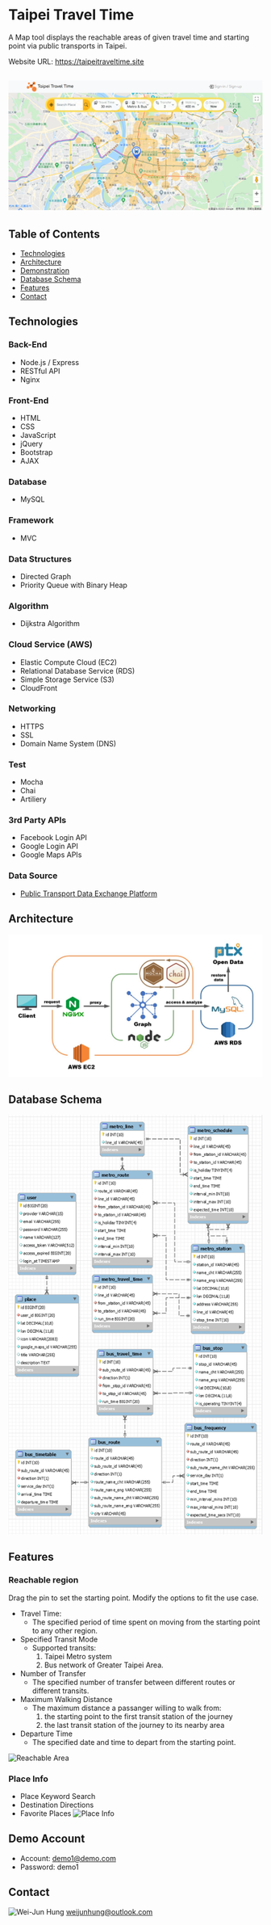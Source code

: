 # Taipei Travel Time

A Map tool displays the reachable areas of given travel time and starting point via public transports in Taipei.

Website URL: https://taipeitraveltime.site

![Preview](./public/assets/readme/preview.png)
---

## Table of Contents
* [Technologies](#Technologies)
* [Architecture](#Architecture)
* [Demonstration](#Demonstration)
* [Database Schema](#Database-Schema)
* [Features](#Features)
* [Contact](#Contact)

## Technologies
### Back-End
* Node.js / Express
* RESTful API
* Nginx
### Front-End
* HTML
* CSS
* JavaScript
* jQuery
* Bootstrap
* AJAX
### Database
* MySQL
### Framework
* MVC
### Data Structures
* Directed Graph
* Priority Queue with Binary Heap
### Algorithm
* Dijkstra Algorithm
### Cloud Service (AWS)
* Elastic Compute Cloud (EC2)
* Relational Database Service (RDS)
* Simple Storage Service (S3)
* CloudFront
### Networking
* HTTPS
* SSL
* Domain Name System (DNS)
### Test
* Mocha
* Chai
* Artiliery
### 3rd Party APIs
* Facebook Login API
* Google Login API
* Google Maps APIs
### Data Source
* [Public Transport Data Exchange Platform](https://ptx.transportdata.tw)

## Architecture
![Architecture](./public/assets/readme/architecture.jpg)

## Database Schema
![Database Schema](./public/assets/readme/database_schema.png)

## Features
### Reachable region
Drag the pin to set the starting point.
Modify the options to fit the use case.
  * Travel Time:
    * The specified period of time spent on moving from the starting point to any other region.
  * Specified Transit Mode
    * Supported transits:
	     1. Taipei Metro system
	     2. Bus network of Greater Taipei Area.
  * Number of Transfer
    * The specified number of transfer between different routes or different transits.
  * Maximum Walking Distance
    * The maximum distance a passanger willing to walk from:
	     1. the starting point to the first transit station of the journey
	     2. the last transit station of the journey to its nearby area
  * Departure Time
    * The specified date and time to depart from the starting point.

![Reachable Area](./public/assets/readme/reachable_area.gif)
 
### Place Info
  * Place Keyword Search
  * Destination Directions
  * Favorite Places
![Place Info](./public/assets/readme/place_info.gif)

## Demo Account
  * Account: demo1@demo.com
  * Password: demo1

## Contact
![Wei-Jun Hung](https://github.com/WeiJun0827)
weijunhung@outlook.com
